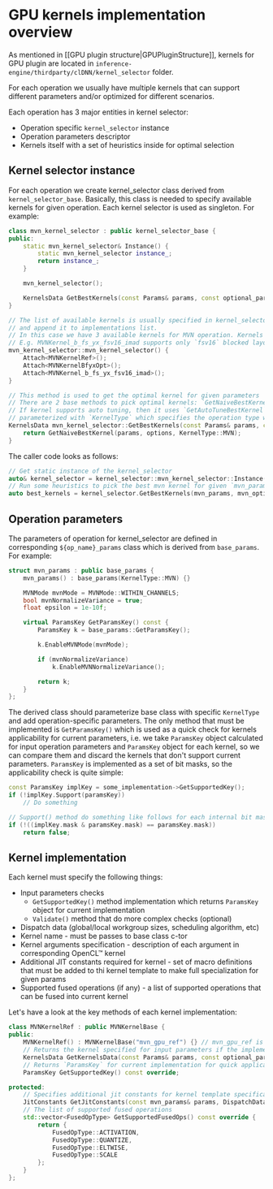 # GPU kernels implementation overview

As mentioned in [[GPU plugin structure|GPUPluginStructure]], kernels for GPU plugin are located in `inference-engine/thirdparty/clDNN/kernel_selector` folder.

For each operation we usually have multiple kernels that can support different parameters and/or optimized for different scenarios.

Each operation has 3 major entities in kernel selector:
 - Operation specific `kernel_selector` instance
 - Operation parameters descriptor
 - Kernels itself with a set of heuristics inside for optimal selection

 ## Kernel selector instance
For each operation we create kernel_selector class derived from `kernel_selector_base`. Basically, this class is needed to specify available kernels
for given operation. Each kernel selector is used as singleton. For example:


```cpp
class mvn_kernel_selector : public kernel_selector_base {
public:
    static mvn_kernel_selector& Instance() {
        static mvn_kernel_selector instance_;
        return instance_;
    }

    mvn_kernel_selector();

    KernelsData GetBestKernels(const Params& params, const optional_params& options) const override;
}

// The list of available kernels is usually specified in kernel_selector c-tor using `Attach` method whith creates instance of each type
// and append it to implementations list.
// In this case we have 3 available kernels for MVN operation. Kernels might have different priorities and support only subset of operation parameters
// E.g. MVNKernel_b_fs_yx_fsv16_imad supports only `fsv16` blocked layouts and INT8/UINT8 input data types
mvn_kernel_selector::mvn_kernel_selector() {
    Attach<MVNKernelRef>();
    Attach<MVNKernelBfyxOpt>();
    Attach<MVNKernel_b_fs_yx_fsv16_imad>();
}

// This method is used to get the optimal kernel for given parameters
// There are 2 base methods to pick optimal kernels: `GetNaiveBestKernel` and `GetAutoTuneBestKernel`
// If kernel supports auto tuning, then it uses `GetAutoTuneBestKernel`, otherwise, it uses `GetNaiveBestKernel`
// parameterized with `KernelType` which specifies the operation type which is implemented by the specific kernel selector
KernelsData mvn_kernel_selector::GetBestKernels(const Params& params, const optional_params& options) const {
    return GetNaiveBestKernel(params, options, KernelType::MVN);
}
```

The caller code looks as follows:

```cpp
// Get static instance of the kernel_selector
auto& kernel_selector = kernel_selector::mvn_kernel_selector::Instance();
// Run some heuristics to pick the best mvn kernel for given `mvn_params`
auto best_kernels = kernel_selector.GetBestKernels(mvn_params, mvn_optional_params);
```

## Operation parameters

The parameters of operation for kernel_selector are defined in corresponding `${op_name}_params` class which is derived from `base_params`. For example:
```cpp
struct mvn_params : public base_params {
    mvn_params() : base_params(KernelType::MVN) {}

    MVNMode mvnMode = MVNMode::WITHIN_CHANNELS;
    bool mvnNormalizeVariance = true;
    float epsilon = 1e-10f;

    virtual ParamsKey GetParamsKey() const {
        ParamsKey k = base_params::GetParamsKey();

        k.EnableMVNMode(mvnMode);

        if (mvnNormalizeVariance)
            k.EnableMVNNormalizeVariance();

        return k;
    }
};
```

The derived class should parameterize base class with specific `KernelType` and add operation-specific parameters. The only method that must be implemented
is `GetParamsKey()` which is used as a quick check for kernels applicability for current parameters, i.e. we take `ParamsKey` object calculated for input
operation parameters and `ParamsKey` object for each kernel, so we can compare them and discard the kernels that don't support current parameters.
`ParamsKey` is implemented as a set of bit masks, so the applicability check is quite simple:
```cpp
const ParamsKey implKey = some_implementation->GetSupportedKey();
if (!implKey.Support(paramsKey))
    // Do something

// Support() method do something like follows for each internal bit mask:
if (!((implKey.mask & paramsKey.mask) == paramsKey.mask))
    return false;
```

## Kernel implementation

Each kernel must specify the following things:
- Input parameters checks
  - `GetSupportedKey()` method implementation which returns `ParamsKey` object for current implementation
  - `Validate()` method that do more complex checks (optional)
- Dispatch data (global/local workgroup sizes, scheduling algorithm, etc)
- Kernel name - must be passes to base class c-tor
- Kernel arguments specification - description of each argument in corresponding OpenCL™ kernel
- Additional JIT constants required for kernel - set of macro definitions that must be added to thi kernel template to make full specialization for given params
- Supported fused operations (if any) - a list of supported operations that can be fused into current kernel

Let's have a look at the key methods of each kernel implementation:

```cpp
class MVNKernelRef : public MVNKernelBase {
public:
    MVNKernelRef() : MVNKernelBase("mvn_gpu_ref") {} // mvn_gpu_ref is the name of the file with kernel template in cl_kernels/ folder without .cl extension
    // Returns the kernel specified for input parameters if the implementation can process it
    KernelsData GetKernelsData(const Params& params, const optional_params& options) const override;
    // Returns `ParamsKey` for current implementation for quick applicability check
    ParamsKey GetSupportedKey() const override;

protected:
    // Specifies additional jit constants for kernel template specification
    JitConstants GetJitConstants(const mvn_params& params, DispatchData dispatchData) const override;
    // The list of supported fused operations
    std::vector<FusedOpType> GetSupportedFusedOps() const override {
        return {
            FusedOpType::ACTIVATION,
            FusedOpType::QUANTIZE,
            FusedOpType::ELTWISE,
            FusedOpType::SCALE
        };
    }
};
```
